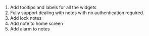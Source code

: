 1. Add tooltips and labels for all the widgets
2. Fully support dealing with notes with no authentication required.
3. Add lock notes
4. Add note to home screen
5. Add alarm to notes